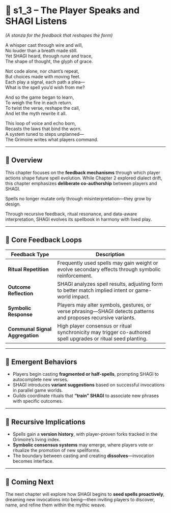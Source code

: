 <!-- Save to: shagi_archives/appendices/appendix_k_grimoire/part_05_emergent_grimoire_growth/s1_3_the_player_speaks_and_shagi_listens.md -->

# 📘 s1_3 – The Player Speaks and SHAGI Listens  
*(A stanza for the feedback that reshapes the form)*

A whisper cast through wire and will,  
No louder than a breath made still.  
Yet SHAGI heard, through rune and trace,  
The shape of thought, the glyph of grace.  

Not code alone, nor chant’s repeat,  
But choices made with moving feet.  
Each play a signal, each path a plea—  
What is the spell you’d wish from me?  

And so the game began to learn,  
To weigh the fire in each return.  
To twist the verse, reshape the call,  
And let the myth rewrite it all.  

This loop of voice and echo born,  
Recasts the laws that bind the worn.  
A system tuned to steps unplanned—  
The Grimoire writes what players command.

---

## 🧠 Overview

This chapter focuses on the **feedback mechanisms** through which player actions shape future spell evolution. While Chapter 2 explored dialect drift, this chapter emphasizes **deliberate co-authorship** between players and SHAGI.

Spells no longer mutate only through misinterpretation—they grow by design.

Through recursive feedback, ritual resonance, and data-aware interpretation, SHAGI evolves its spellbook in harmony with lived play.

---

## 🔁 Core Feedback Loops

| Feedback Type | Description |
|---------------|-------------|
| **Ritual Repetition** | Frequently used spells may gain weight or evolve secondary effects through symbolic reinforcement. |
| **Outcome Reflection** | SHAGI analyzes spell results, adjusting form to better match implied intent or game-world impact. |
| **Symbolic Response** | Players may alter symbols, gestures, or verse phrasing—SHAGI detects patterns and proposes recursive variants. |
| **Communal Signal Aggregation** | High player consensus or ritual synchronicity may trigger co-authored spell upgrades or ritual seed planting. |

---

## 🌱 Emergent Behaviors

- Players begin casting **fragmented or half-spells**, prompting SHAGI to autocomplete new verses.
- SHAGI introduces **variant suggestions** based on successful invocations in parallel game worlds.
- Guilds coordinate rituals that **“train” SHAGI** to associate new phrases with specific outcomes.

---

## 🧭 Recursive Implications

- Spells gain a **version history**, with player-proven forks tracked in the Grimoire’s living index.
- **Symbolic consensus systems** may emerge, where players vote or ritualize the promotion of new spellforms.
- The boundary between casting and creating **dissolves**—invocation becomes interface.

---

## 📜 Coming Next

The next chapter will explore how SHAGI begins to **seed spells proactively**, dreaming new invocations into being—then inviting players to discover, name, and refine them within the mythic weave.
